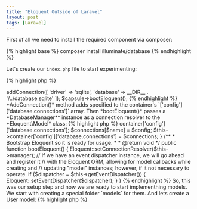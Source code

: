 ```yaml
---
title: "Eloquent Outside of Laravel"
layout: post
tags: [Laravel]
---
```


First of all we need to install the required component via composer:

{% highlight base %}
composer install illuminate/database
{% endhighlight %}

Let's create our `index.php` file to start experimenting:

{% highlight php %}
<?php

require 'vendor/autoload.php'

use Illuminate\Database\Capsule\Manager as Capsule;

$capsule = new Capsule();
{% endhighlight %}

Capsule class is a sort of helper to work with database. It uses Laravel's Container inside to manage connections and to create a *DatabaseManager* object. 

The next step is to add a connection with the specified settings (driver, login, password):

{% highlight php %}
<?php
// index.php
$capsule->addConnection([
    'driver' => 'sqlite',
    'database' => __DIR__ . '/../database.sqlite'
]);

$capsule->bootEloquent();
{% endhighlight %}

*AddConnection()* method adds specified to the container's `['config']['database.connections']` array. Then *bootEloquent()* passes a *DatabaseManager** instance as a connection resolver to the *Eloquent\Model* class:

{% highlight php %}
<?php 
// Illuminate\Database\Capsule\Manager.php

/**
 * Register a connection with the manager.
 *
 * @param  array   $config
 * @param  string  $name
 * @return void
 */
public function addConnection(array $config, $name = 'default')
{
    $connections = $this->container['config']['database.connections'];

    $connections[$name] = $config;

    $this->container['config']['database.connections'] = $connections;
}

/**
 * Bootstrap Eloquent so it is ready for usage.
 *
 * @return void
 */
public function bootEloquent()
{
    Eloquent::setConnectionResolver($this->manager);

    // If we have an event dispatcher instance, we will go ahead and register it
    // with the Eloquent ORM, allowing for model callbacks while creating and
    // updating "model" instances; however, if it not necessary to operate.
    if ($dispatcher = $this->getEventDispatcher()) {
        Eloquent::setEventDispatcher($dispatcher);
    }
}

{% endhighlight %}

So, this was our setup step and now we are ready to start implementhing models. We start with creating a special folder `models` for them. And lets create a User model:

{% highlight php %}
<?php

use Illuminate\Database\Eloquent\Model as Eloquent;

class User extends Eloquent
{
    protected $fillable = [
        'first_name',
        'last_name',
        'email'
    ];
}
{% endhighlight %}

And that is all! Now we can create and use Eloquent models in our application. The only required steps are:

1. Create a capsule manager and add a connection to it.
2. Boot eloquent on the capsule manager.
3. Create and use Eloquent models by extending *Eloquent\Model* class.